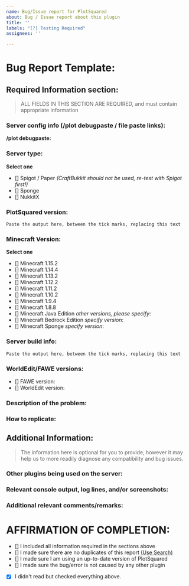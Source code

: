 ```yaml
---
name: Bug/Issue report for PlotSquared
about: Bug / Issue report about this plugin
title: ''
labels: "[?] Testing Required"
assignees: ''

---
```


<!--- READ THIS BEFORE SUBMITTING AN ISSUE REPORT!!! -->

<!--- ##### DO NOT REMOVE THIS TEMPLATE!  YOUR ISSUE *WILL* FIT IN IT! ##### -->

<!--- # NOTICE: 

**Feature requests & Suggestions are to be submitted at the [PlotSquared Suggestions tracker](https://github.com/IntellectualSites/PlotSquaredSuggestions)**

**Code contributions are to be done through [PRs](https://help.github.com/en/github/collaborating-with-issues-and-pull-requests/creating-a-pull-request), tagging the specific issue ticket(s) if applicable.**

**[DISCORD INVITE LINK](https://discord.gg/KxkjDVg)**
-->

# Bug Report Template:
<!--- Incomplete reports will most likely be marked as invalid, and closed, with few exceptions.-->
## Required Information section:
> ALL FIELDS  IN THIS SECTION ARE REQUIRED, and must contain appropriate information
### Server config info (/plot debugpaste / file paste links):
<!--- Issue /plot debugpaste in game or in your console and copy the supplied URL here -->
<!--- If you cannot perform the above, we require logs/latest.log; settings.yml; worlds.yml and possibly PlotSquared.use_THIS.yml -->
<!--- If you are unwilling to supply the information we need, we reserve the right to not assist you. Redact IP addresses if you need to. -->
**/plot debugpaste:** 

### Server type:
**Select one**
<!-- Select the type you are reporting the issue for (put an "X" between of brackets): -->
- [] Spigot / Paper *(CraftBukkit should not be used, re-test with Spigot first!)*
- [] Sponge
- [] NukkitX

### PlotSquared version:
<!-- Run /plot plugin in-game or in console & paste the full output here: -->
```
Paste the output here, between the tick marks, replacing this text
```

### Minecraft Version:
**Select one**
<!-- Select the type you are reporting the issue for (put an "X" between of brackets) -->
- [] Minecraft 1.15.2
- [] Minecraft 1.14.4
- [] Minecraft 1.13.2
- [] Minecraft 1.12.2
- [] Minecraft 1.11.2
- [] Minecraft 1.10.2
- [] Minecraft 1.9.4
- [] Minecraft 1.8.8
- [] Minecraft Java Edition *other versions, please specify*:
- [] Minecraft Bedrock Edition *specify version*:
- [] Minecraft Sponge *specify version*:

### Server build info: 
<!--- Run /version in-game or in console & paste the full output here: -->
```
Paste the output here, between the tick marks, replacing this text
```

### WorldEdit/FAWE versions:
<!--- Specify which plugin you are using, and add its version. Either use /fawe version or /we version -->
- [] FAWE version:
- [] WorldEdit version: 

### Description of the problem:
<!--- Be as specific as possible.  Don't lie, redact information, or use false names/situations. -->
<!--- Who, What, When, Where, Why, How, Expected behavior, Resultant behavior, etc -->

### How to replicate:
<!--- If you can reproduce the issue please tell us as detailed as possible step by step how to do that -->

## Additional Information:
> The information here is optional for you to provide, however it may help us to more readily diagnose any compatibility and bug issues.

### Other plugins being used on the server:
<!--- Optional but recommended - issue "/plugins" in-game or in console and copy/paste the list -->

### Relevant console output, log lines, and/or screenshots:
<!--- Please use in-line code insertion 
```
like this
```
for short (20 lines or less) text blobs, or a paste service for large blobs -->

### Additional relevant comments/remarks:
<!--- Use this space to give us any additional information which may be relevant to this issue, such as: if you are using a Minecraft hosting provider; unusual installation environment; etc -->

# AFFIRMATION OF COMPLETION:
<!-- Make sure you have completed the following steps (put an "X" between of brackets): -->
- [] I included all information required in the sections above
- [] I made sure there are no duplicates of this report [(Use Search)](https://github.com/IntellectualSites/PlotSquared/issues?utf8=%E2%9C%93&q=is%3Aissue)
- [] I made sure I am using an up-to-date version of PlotSquared
- [] I made sure the bug/error is not caused by any other plugin
- [x] I didn't read but checked everything above.
